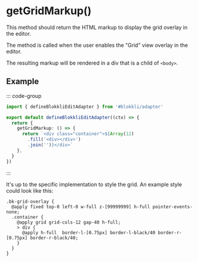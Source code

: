 # getGridMarkup()

This method should return the HTML markup to display the grid overlay in the
editor.

The method is called when the user enables the "Grid" view overlay in the
editor.

The resulting markup will be rendered in a div that is a child of `<body>`.

## Example

::: code-group

```typescript [~/app/blokkli.editAdapter.ts]
import { defineBlokkliEditAdapter } from '#blokkli/adapter'

export default defineBlokkliEditAdapter((ctx) => {
  return {
    getGridMarkup: () => {
      return `<div class="container">${Array(12)
        .fill('<div></div>')
        .join('')}</div>`
    },
  }
})
```

:::

It's up to the specific implementation to style the grid. An example style could
look like this:

```postcss
.bk-grid-overlay {
  @apply fixed top-0 left-0 w-full z-[99999999] h-full pointer-events-none;
  .container {
    @apply grid grid-cols-12 gap-40 h-full;
    > div {
      @apply h-full  border-l-[0.75px] border-l-black/40 border-r-[0.75px] border-r-black/40;
    }
  }
}
```
